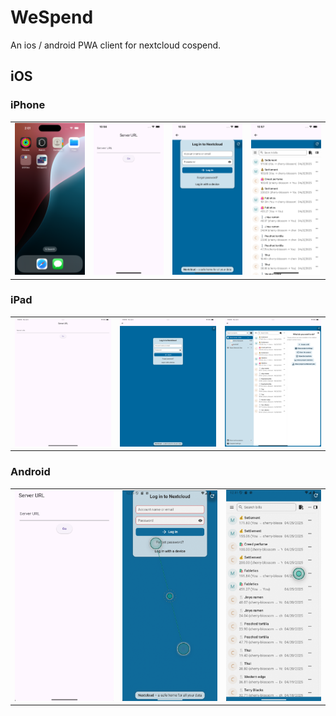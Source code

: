 # WeSpend

An ios / android PWA client for nextcloud cospend.

## iOS

### iPhone
|||||
|-|-|-|-|
|![](./docs/iphone-screenshots/home.png)|![](./docs/iphone-screenshots/server-url.png)|![](./docs/iphone-screenshots/login.png)|![](./docs/iphone-screenshots/example.png)|

### iPad
||||
|-|-|-|
|![](./docs/ipad-screenshots/server-url.png)|![](./docs/ipad-screenshots/login.png)|![](./docs/ipad-screenshots/example.png)|


### Android
||||
|-|-|-|
|![](./docs/android-screenshots/server-url.png)|![](./docs/android-screenshots/login.png)|![](./docs/android-screenshots/example.png)|
